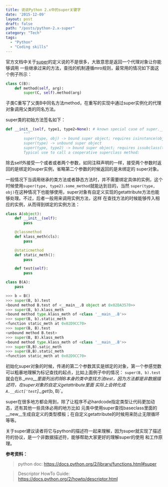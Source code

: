 ```yaml
---
title: 说说Python 2.x中的super关键字
date: '2015-12-09'
layout: post
draft: false
path: "/posts/python-2.x-super"
category: "Tech"
tags:
  - "Python"
  - "Coding skills"
---
```


官方文档中关于[super](https://docs.python.org/2/library/functions.html#super)的定义说的不是很多，大致意思是返回一个代理对象让你能够调用
一些继承过来的方法，查找的机制遵循mro规则，最常用的情况如下面这个例子所示：

```python
class C(B):
    def method(self, arg):
        super(C, self).method(arg)
```
子类C重写了父类B中同名方法method，在重写的实现中通过super实例化的代理对象调用父类的同名方法。

super类的初始方法签名如下：
```python
def __init__(self, type1, type2=None): # known special case of super.__init__
        """
        super(type, obj) -> bound super object; requires isinstance(obj, type)
        super(type) -> unbound super object
        super(type, type2) -> bound super object; requires issubclass(type2, type)
        Typical use to call a cooperative superclass method:
```
除去self外接受一个或者或者两个参数，如同注释声明的一样，接受两个参数时返回的是绑定的super实例，省略第二个参数的时候返回的是未绑定的
super对象。

一般情况下当调用继承的类方法或者静态方法时，并不需要绑定具体的实例，这个时候使用`super(type, type2).some_method`就能达到目的，当然
`super(type, obj)`在这种情况下也能够使用，super对象有自定义实现的getattribute方法也能够处理。不过，后者一般用来调用实例方法，这样
在查找方法的时候能够传入相应的实例，从而得到绑定的实例方法：

```python
class A(object):
    def __init__(self):
        pass

    @classmethod
    def klass_meth(cls):
        pass

    @staticmethod
    def static_meth():
        pass

    def test(self):
        pass

class B(A):
    pass

>>> b = B()
>>> super(B, b).test
<bound method B.test of <__main__.B object at 0x02DA3570>>
>>> super(B, b).klass_meth
<bound method type.klass_meth of <class '__main__.B'>>
>>> super(B, b).static_meth
<function static_meth at 0x02D9CC70>
>>> super(B, B).test
<unbound method B.test>
>>> super(B, B).klass_meth
<bound method type.klass_meth of <class '__main__.B'>>
>>> super(B,B).satic_meth
>>> super(B,B).static_meth
<function static_meth at 0x02D9CC70>
```
初始化super对象的时候，传递的第二个参数其实是绑定的对象，第一个参感觉数可以粗暴地理解为标记查找的起点，比如上面例子中的情况：
`super(B, b).test`就会在B.\__mro__里面列出的除B本身的类中查找方法test，因为方法都是非数据描述符，在super对象的自定义getattribute里面
实际上会转化成`A.__dict['test`].\__get__(b, B)`。

super在很多地方都会用到，除了让程序不必hardcode指定类型让代码更加动态，还有其他一些具体必用的地方比如
元类中使用super查找baseclass里面的\__new__生成自定义的类型模板；在自定义getattribute的时候用来防止无限循环等等。

关于super建议读者将它与python的描述符一起来理解，因为super就实现了描述符的协议，是一个非数据描述符，能够帮助大家更好的理解super的使用
和工作原理。


**参考资料：**
> python doc: https://docs.python.org/2/library/functions.html#super

> Descriptor HowTo Guide: https://docs.python.org/2/howto/descriptor.html
